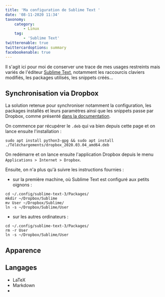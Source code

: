 ```yaml
---
title: 'Ma configuration de Sublime Text '
date: '08-11-2020 11:34'
taxonomy:
    category:
        - Linux
    tag:
        - 'Sublime Text'
twitterenable: true
twittercardoptions: summary
facebookenable: true
---
```


Il s'agit ici pour moi de conserver une trace de mes usages restreints mais variés de l'éditeur [Sublime Text](https://www.sublimetext.com), notamment les raccourcis claviers modifiés, les packages utilisés, les snippets créés...

## Synchronisation via Dropbox

La solution retenue pour synchroniser notamment la configuration, les packages installés et leurs paramètres ainsi que les snippets passe par Dropbox, comme présenté [dans la documentation](https://packagecontrol.io/docs/syncing).

On commence par récupérer le `.deb` qui va bien depuis cette page et on lance ensuite l'installation&nbsp;:

```shell
sudo apt install python3-gpg && sudo apt install ./Téléchargements/dropbox_2020.03.04_amd64.deb
```

On redémarre et on lance ensuite l'application Dropbox depuis le menu `Applications > Internet > Dropbox`.

Ensuite, on n'a plus qu'à suivre les instructions fournies&nbsp;:

- sur la première machine, où Sublime Text est configuré aux petits oignons&nbsp;:     
```shell
cd ~/.config/sublime-text-3/Packages/
mkdir ~/Dropbox/Sublime
mv User ~/Dropbox/Sublime/
ln -s ~/Dropbox/Sublime/User
```
- sur les autres ordinateurs&nbsp;:     
```shell
cd ~/.config/sublime-text-3/Packages/
rm -r User
ln -s ~/Dropbox/Sublime/User
```

## Apparence


## Langages

- LaTeX
- Markdown
- 



